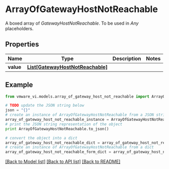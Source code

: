 # ArrayOfGatewayHostNotReachable

A boxed array of *GatewayHostNotReachable*. To be used in *Any* placeholders. 

## Properties
Name | Type | Description | Notes
------------ | ------------- | ------------- | -------------
**value** | [**List[GatewayHostNotReachable]**](GatewayHostNotReachable.md) |  | 

## Example

```python
from vmware_vi.models.array_of_gateway_host_not_reachable import ArrayOfGatewayHostNotReachable

# TODO update the JSON string below
json = "{}"
# create an instance of ArrayOfGatewayHostNotReachable from a JSON string
array_of_gateway_host_not_reachable_instance = ArrayOfGatewayHostNotReachable.from_json(json)
# print the JSON string representation of the object
print ArrayOfGatewayHostNotReachable.to_json()

# convert the object into a dict
array_of_gateway_host_not_reachable_dict = array_of_gateway_host_not_reachable_instance.to_dict()
# create an instance of ArrayOfGatewayHostNotReachable from a dict
array_of_gateway_host_not_reachable_form_dict = array_of_gateway_host_not_reachable.from_dict(array_of_gateway_host_not_reachable_dict)
```
[[Back to Model list]](../README.md#documentation-for-models) [[Back to API list]](../README.md#documentation-for-api-endpoints) [[Back to README]](../README.md)


